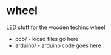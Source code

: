 wheel
=====

LED stuff for the wooden techinc wheel

* pcb/ - kicad files go here
* arduino/ - arduino code goes here
